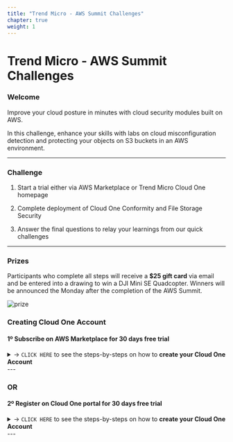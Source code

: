 ```yaml
---
title: "Trend Micro - AWS Summit Challenges"
chapter: true
weight: 1
---
```


# Trend Micro - AWS Summit Challenges

### Welcome

Improve your cloud posture in minutes with cloud security modules built on AWS.

In this challenge, enhance your skills with labs on cloud misconfiguration detection and protecting your objects on S3 buckets in an AWS environment.

---

### Challenge

1. Start a trial either via AWS Marketplace or Trend Micro Cloud One homepage

2. Complete deployment of Cloud One Conformity and File Storage Security

3. Answer the final questions to relay your learnings from our quick challenges


---

### Prizes

Participants who complete all steps will receive a <b>$25 gift card</b> via email and be entered into a drawing to win a DJI Mini SE Quadcopter. Winners will be announced the Monday after the completion of the AWS Summit.

![prize](/images/drone.png)


### Creating Cloud One Account

#### 1º Subscribe on AWS Marketplace for 30 days free trial 

<details>
  <summary> -> <code>CLICK HERE</code> to see the steps-by-steps on how to <strong>create your Cloud One Account</strong> </summary>

{{% notice warning %}}
<p style='text-align: left;'>
<b>Don't subscribe for a free trial on your Cloud One account if you have an existing Cloud One account with a subscription or private offer in use.</b>
</p>
{{% /notice %}}

{{% notice tip %}}
<p style='text-align: left;'>
<b>If you have one existing Cloud One Account with a subscription in use, please create a new account into your current Cloud One login and then subscribe to the free trial for this new Cloud One Account.</b>
</p>
{{% /notice %}}


- **1.** Log in your AWS account: [AWS Console](https://console.aws.amazon.com/)

- **2.** Go to [AWS Marketplace Subscriptions - Trend Micro - Cloud One](https://aws.amazon.com/marketplace/pp/prodview-g232pyu6l55l4?trk=el_a134p000003yrYeAAI&trkCampaign=AWSMP_pdp_dev_x_dg&sc_channel=el&sc_campaign=el_awsmp_mult&sc_outcome=Marketplace), then click "Continue to Subscribe"
![subscribe](/images/subscribe1.png)

- **3.** Click on "Subscribe"
![subscribe](/images/subscribe2.png)

- **4.** You will need to click on Set Up Your Account to connect with your existing Cloud One account (without any current subscription) or create a new Cloud One Account.
![subscribe](/images/subscribe3.png)

- **5.** Login with your existing Cloud One account or Sign Up for a new account
![subscribe](/images/subscribe4.png)

- **6.** Fill up the form details and click Sign Up.
![C1C](/images/c1c_1.png)

- **7.** After you will see a message about your Sign Up in Cloud One.
![C1C](/images/c1c_2.png)

- **8.** Go to your mailbox from the email that you used to register in Cloud One and verify your registration from Cloud One. The email will look like the below example, you will just need to click Verify Email.
![C1C](/images/c1c_3.png)

- **9.** Now you will need to sign in to complete the verification process. 
![C1C](/images/c1c_4.png)

- **10.** Select the Account that you created and then click Go
![subscribe](/images/subscribe6.png)

- **11.** To make sure the subscription was enabled correctly, click on "Subscription Management"
![subscribe](/images/subscribe7.png)

- **12.** You will see that subscription shows as subscribed and the Subscription Type is AWS Marketplace. Perfect!! You are all set up.
![subscribe](/images/subscribe8.png)

</details>
---

### OR 

#### 2º Register on Cloud One portal for 30 days free trial

<details>
  <summary> -> <code>CLICK HERE</code> to see the steps-by-steps on how to <strong>create your Cloud One Account</strong> </summary>


**1.** Go to [Register for a free trial](https://cloudone.trendmicro.com/register), fill-up the form details and click Sign Up.
![C1C](/images/c1c_1.png)

**2.** After you will see a message about your Sign Up in Cloud One.

![C1C](/images/c1c_2.png)

**3.** Go to your mailbox from the email that you used to register in Cloud One and verify your registration from Cloud One. The email will look like the below example, you will just need to click Verify Email.

![C1C](/images/c1c_3.png)

**4.** Now you will need to sign in to complete the verification process. 

![C1C](/images/c1c_4.png)

**5.** You will need to create an Account Alias, in our case I'm using <code>Modernization_Workshop</code>,  after choose which region you would like to hosted your data from Cloud One, then click Continue.

![C1C](/images/c1c_5.png)

**6.** Choose the account that you just create and then click Go.

![C1C](/images/c1c_6.png)

**7.** Now you are log in Trend Micro Cloud One Platform 

![C1C](/images/c1c_7.png)

</details>
---
